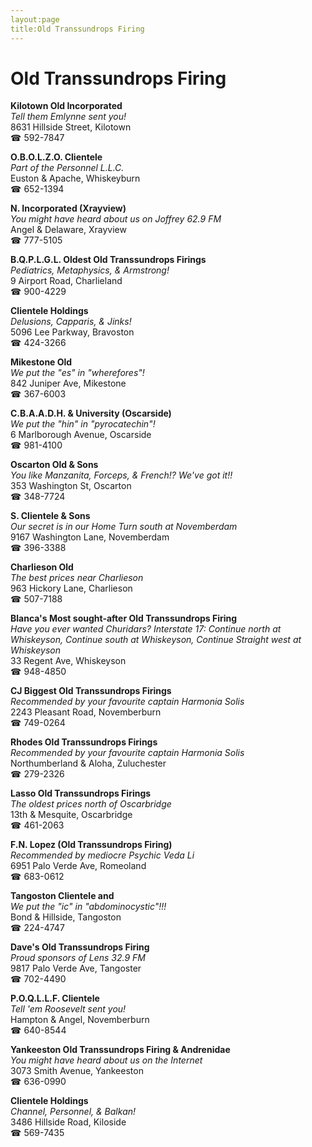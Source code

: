```yaml
---
layout:page
title:Old Transsundrops Firing
---
```

# Old Transsundrops Firing

**Kilotown Old Incorporated**  
_Tell them Emlynne sent you!_  
8631 Hillside Street, Kilotown  
☎ 592-7847



**O.B.O.L.Z.O. Clientele**  
_Part of the Personnel L.L.C._  
Euston & Apache, Whiskeyburn  
☎ 652-1394



**N. Incorporated (Xrayview)**  
_You might have heard about us on Joffrey 62.9 FM_  
Angel & Delaware, Xrayview  
☎ 777-5105



**B.Q.P.L.G.L. Oldest Old Transsundrops Firings**  
_Pediatrics, Metaphysics, & Armstrong!_  
9 Airport Road, Charlieland  
☎ 900-4229



**Clientele Holdings**  
_Delusions, Capparis, & Jinks!_  
5096 Lee Parkway, Bravoston  
☎ 424-3266



**Mikestone Old**  
_We put the "es" in "wherefores"!_  
842 Juniper Ave, Mikestone  
☎ 367-6003



**C.B.A.A.D.H. & University (Oscarside)**  
_We put the "hin" in "pyrocatechin"!_  
6 Marlborough Avenue, Oscarside  
☎ 981-4100



**Oscarton Old & Sons**  
_You like Manzanita, Forceps, & French!? We've got it!!_  
353 Washington St, Oscarton  
☎ 348-7724



**S. Clientele & Sons**  
_Our secret is in our Home 
Turn south at Novemberdam_  
9167 Washington Lane, Novemberdam  
☎ 396-3388



**Charlieson Old**  
_The best prices near Charlieson_  
963 Hickory Lane, Charlieson  
☎ 507-7188



**Blanca's Most sought-after Old Transsundrops Firing**  
_Have you ever wanted Churidars? 
Interstate 17: Continue north at Whiskeyson, Continue south at Whiskeyson, Continue Straight west at Whiskeyson_  
33 Regent Ave, Whiskeyson  
☎ 948-4850



**CJ Biggest Old Transsundrops Firings**  
_Recommended by your favourite captain Harmonia Solis_  
2243 Pleasant Road, Novemberburn  
☎ 749-0264



**Rhodes Old Transsundrops Firings**  
_Recommended by your favourite captain Harmonia Solis_  
Northumberland & Aloha, Zuluchester  
☎ 279-2326



**Lasso Old Transsundrops Firings**  
_The oldest prices north of Oscarbridge_  
13th & Mesquite, Oscarbridge  
☎ 461-2063



**F.N. Lopez (Old Transsundrops Firing)**  
_Recommended by mediocre Psychic Veda Li_  
6951 Palo Verde Ave, Romeoland  
☎ 683-0612



**Tangoston Clientele and**  
_We put the "ic" in "abdominocystic"!!!_  
Bond & Hillside, Tangoston  
☎ 224-4747



**Dave's Old Transsundrops Firing**  
_Proud sponsors of Lens 32.9 FM_  
9817 Palo Verde Ave, Tangoster  
☎ 702-4490



**P.O.Q.L.L.F. Clientele**  
_Tell 'em Roosevelt sent you!_  
Hampton & Angel, Novemberburn  
☎ 640-8544



**Yankeeston Old Transsundrops Firing & Andrenidae**  
_You might have heard about us on the Internet_  
3073 Smith Avenue, Yankeeston  
☎ 636-0990



**Clientele Holdings**  
_Channel, Personnel, & Balkan!_  
3486 Hillside Road, Kiloside  
☎ 569-7435



